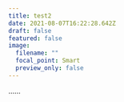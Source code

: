 ```yaml
---
title: test2
date: 2021-08-07T16:22:28.642Z
draft: false
featured: false
image:
  filename: ""
  focal_point: Smart
  preview_only: false
---
```

......